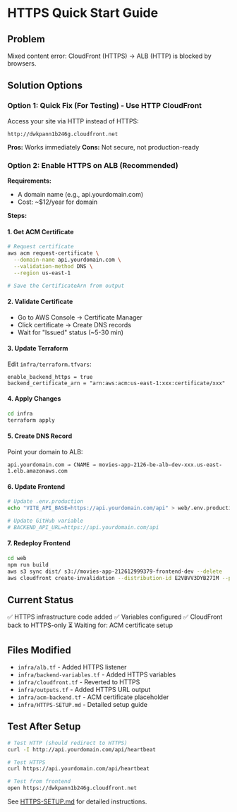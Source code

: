 # HTTPS Quick Start Guide

## Problem
Mixed content error: CloudFront (HTTPS) → ALB (HTTP) is blocked by browsers.

## Solution Options

### Option 1: Quick Fix (For Testing) - Use HTTP CloudFront
Access your site via HTTP instead of HTTPS:
```
http://dwkpann1b246g.cloudfront.net
```

**Pros:** Works immediately
**Cons:** Not secure, not production-ready

### Option 2: Enable HTTPS on ALB (Recommended)

**Requirements:**
- A domain name (e.g., api.yourdomain.com)
- Cost: ~$12/year for domain

**Steps:**

#### 1. Get ACM Certificate

```bash
# Request certificate
aws acm request-certificate \
  --domain-name api.yourdomain.com \
  --validation-method DNS \
  --region us-east-1

# Save the CertificateArn from output
```

#### 2. Validate Certificate
- Go to AWS Console → Certificate Manager
- Click certificate → Create DNS records
- Wait for "Issued" status (~5-30 min)

#### 3. Update Terraform

Edit `infra/terraform.tfvars`:
```hcl
enable_backend_https = true
backend_certificate_arn = "arn:aws:acm:us-east-1:xxx:certificate/xxx"
```

#### 4. Apply Changes
```bash
cd infra
terraform apply
```

#### 5. Create DNS Record
Point your domain to ALB:
```
api.yourdomain.com → CNAME → movies-app-2126-be-alb-dev-xxx.us-east-1.elb.amazonaws.com
```

#### 6. Update Frontend
```bash
# Update .env.production
echo "VITE_API_BASE=https://api.yourdomain.com/api" > web/.env.production

# Update GitHub variable
# BACKEND_API_URL=https://api.yourdomain.com/api
```

#### 7. Redeploy Frontend
```bash
cd web
npm run build
aws s3 sync dist/ s3://movies-app-212612999379-frontend-dev --delete
aws cloudfront create-invalidation --distribution-id E2VBVV3DYB27IM --paths "/*"
```

## Current Status

✅ HTTPS infrastructure code added
✅ Variables configured
✅ CloudFront back to HTTPS-only
⏳ Waiting for: ACM certificate setup

## Files Modified

- `infra/alb.tf` - Added HTTPS listener
- `infra/backend-variables.tf` - Added HTTPS variables
- `infra/cloudfront.tf` - Reverted to HTTPS
- `infra/outputs.tf` - Added HTTPS URL output
- `infra/acm-backend.tf` - ACM certificate placeholder
- `infra/HTTPS-SETUP.md` - Detailed setup guide

## Test After Setup

```bash
# Test HTTP (should redirect to HTTPS)
curl -I http://api.yourdomain.com/api/heartbeat

# Test HTTPS
curl https://api.yourdomain.com/api/heartbeat

# Test from frontend
open https://dwkpann1b246g.cloudfront.net
```

See [HTTPS-SETUP.md](infra/HTTPS-SETUP.md) for detailed instructions.
